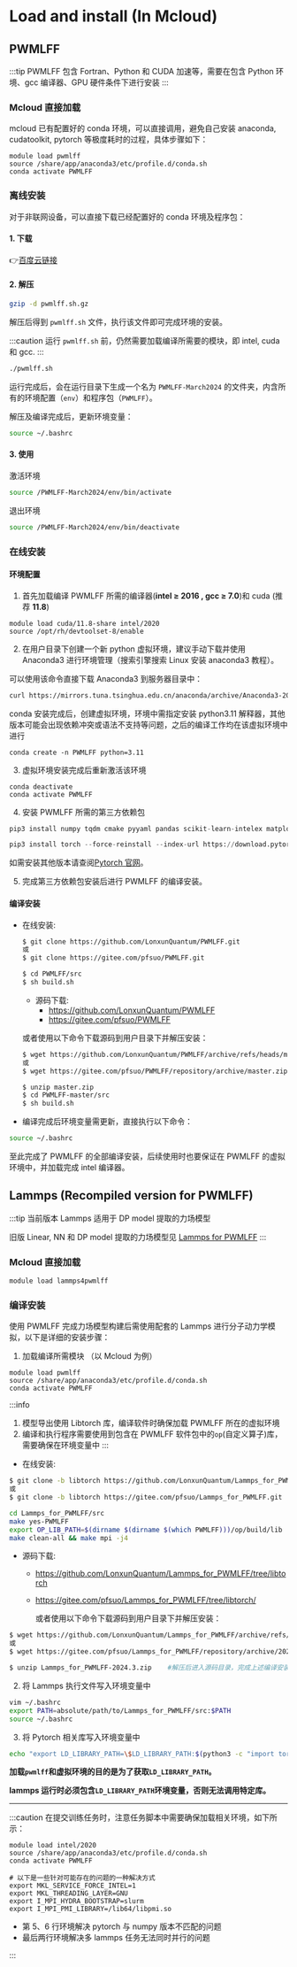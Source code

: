 ﻿---
sidebar_position: 1
---

# Load and install (In Mcloud)

## PWMLFF

:::tip
PWMLFF 包含 Fortran、Python 和 CUDA 加速等，需要在包含 Python 环境、gcc 编译器、GPU 硬件条件下进行安装
:::

### Mcloud 直接加载

mcloud 已有配置好的 conda 环境，可以直接调用，避免自己安装 anaconda, cudatoolkit, pytorch 等极度耗时的过程，具体步骤如下：

```
module load pwmlff
source /share/app/anaconda3/etc/profile.d/conda.sh
conda activate PWMLFF
```

### 离线安装

对于非联网设备，可以直接下载已经配置好的 conda 环境及程序包：

#### 1. 下载

👉[百度云链接](https://pan.baidu.com/s/1K4TrZuh4WVzSwfu2ZzL5mg?pwd=pwmt)

#### 2. 解压

```bash
gzip -d pwmlff.sh.gz
```

解压后得到 `pwmlff.sh` 文件，执行该文件即可完成环境的安装。

:::caution
运行 `pwmlff.sh` 前，仍然需要加载编译所需要的模块，即 intel, cuda 和 gcc.
:::

```bash
./pwmlff.sh
```

运行完成后，会在运行目录下生成一个名为 `PWMLFF-March2024` 的文件夹，内含所有的环境配置（`env`）和程序包（`PWMLFF`）。

解压及编译完成后，更新环境变量：

```bash
source ~/.bashrc
```

#### 3. 使用

激活环境

```bash
source /PWMLFF-March2024/env/bin/activate
```

退出环境

```bash
source /PWMLFF-March2024/env/bin/deactivate
```

### 在线安装

#### 环境配置

1. 首先加载编译 PWMLFF 所需的编译器(**intel ≥ 2016 , gcc ≥ 7.0**)和 cuda (推荐 **11.8**)

```
module load cuda/11.8-share intel/2020
source /opt/rh/devtoolset-8/enable
```

2. 在用户目录下创建一个新 python 虚拟环境，建议手动下载并使用 Anaconda3 进行环境管理（搜索引擎搜索 Linux 安装 anaconda3 教程）。

可以使用该命令直接下载 Anaconda3 到服务器目录中：

```bash
curl https://mirrors.tuna.tsinghua.edu.cn/anaconda/archive/Anaconda3-2023.07-1-Linux-x86_64.sh -o Anaconda3-2023.07-1-Linux-x86_64.sh
```

conda 安装完成后，创建虚拟环境，环境中需指定安装 python3.11 解释器，其他版本可能会出现依赖冲突或语法不支持等问题，之后的编译工作均在该虚拟环境中进行

```
conda create -n PWMLFF python=3.11
```

3. 虚拟环境安装完成后重新激活该环境

```
conda deactivate
conda activate PWMLFF
```

4. 安装 PWMLFF 所需的第三方依赖包

```python
pip3 install numpy tqdm cmake pyyaml pandas scikit-learn-intelex matplotlib charset_normalizer pwdata
```

```python
pip3 install torch --force-reinstall --index-url https://download.pytorch.org/whl/cu118
```

如需安装其他版本请查阅[Pytorch 官网](https://pytorch.org/get-started/previous-versions/)。

5. 完成第三方依赖包安装后进行 PWMLFF 的编译安装。

#### 编译安装

- 在线安装:

  ```bash
  $ git clone https://github.com/LonxunQuantum/PWMLFF.git
  或
  $ git clone https://gitee.com/pfsuo/PWMLFF.git

  $ cd PWMLFF/src
  $ sh build.sh
  ```

  - 源码下载:
    - https://github.com/LonxunQuantum/PWMLFF
    - https://gitee.com/pfsuo/PWMLFF

  或者使用以下命令下载源码到用户目录下并解压安装：

  ```bash
  $ wget https://github.com/LonxunQuantum/PWMLFF/archive/refs/heads/master.zip
  或
  $ wget https://gitee.com/pfsuo/PWMLFF/repository/archive/master.zip

  $ unzip master.zip
  $ cd PWMLFF-master/src
  $ sh build.sh
  ```

- 编译完成后环境变量需更新，直接执行以下命令：

```bash
source ~/.bashrc
```

至此完成了 PWMLFF 的全部编译安装，后续使用时也要保证在 PWMLFF 的虚拟环境中，并加载完成 intel 编译器。

## Lammps (Recompiled version for PWMLFF)

:::tip
当前版本 Lammps 适用于 DP model 提取的力场模型

旧版 Linear, NN 和 DP model 提取的力场模型见 [Lammps for PWMLFF](http://doc.lonxun.com/1.1/PWMLFF/Installation_v0.0.1/#lammps_for_pwmlff%E5%AE%89%E8%A3%85)
:::

### Mcloud 直接加载

```bash
module load lammps4pwmlff
```

### 编译安装

使用 PWMLFF 完成力场模型构建后需使用配套的 Lammps 进行分子动力学模拟，以下是详细的安装步骤：

1. 加载编译所需模块 （以 Mcloud 为例）

```
module load pwmlff
source /share/app/anaconda3/etc/profile.d/conda.sh
conda activate PWMLFF
```

:::info

1. 模型导出使用 Libtorch 库，编译软件时确保加载 PWMLFF 所在的虚拟环境
2. 编译和执行程序需要使用到包含在 PWMLFF 软件包中的`op`(自定义算子)库，需要确保在环境变量中
   :::

- 在线安装:

```bash
$ git clone -b libtorch https://github.com/LonxunQuantum/Lammps_for_PWMLFF.git
或
$ git clone -b libtorch https://gitee.com/pfsuo/Lammps_for_PWMLFF.git
```

```bash
cd Lammps_for_PWMLFF/src
make yes-PWMLFF
export OP_LIB_PATH=$(dirname $(dirname $(which PWMLFF)))/op/build/lib
make clean-all && make mpi -j4
```

- 源码下载:

  - https://github.com/LonxunQuantum/Lammps_for_PWMLFF/tree/libtorch
  - https://gitee.com/pfsuo/Lammps_for_PWMLFF/tree/libtorch/

    或者使用以下命令下载源码到用户目录下并解压安装：

```bash
$ wget https://github.com/LonxunQuantum/Lammps_for_PWMLFF/archive/refs/tags/2024.3.zip
或
$ wget https://gitee.com/pfsuo/Lammps_for_PWMLFF/repository/archive/2024.3.zip

$ unzip Lammps_for_PWMLFF-2024.3.zip    #解压后进入源码目录，完成上述编译安装步骤
```

2. 将 Lammps 执行文件写入环境变量中

```bash
vim ~/.bashrc
export PATH=absolute/path/to/Lammps_for_PWMLFF/src:$PATH
source ~/.bashrc
```

3. 将 Pytorch 相关库写入环境变量中

```bash
echo "export LD_LIBRARY_PATH=\$LD_LIBRARY_PATH:$(python3 -c "import torch; print(torch.__path__[0])")/lib:$(dirname $(dirname $(which python3)))/lib:$(dirname $(dirname $(which PWMLFF)))/op/build/lib" >> ~/.bashrc
```

**加载`pwmlff`和虚拟环境的目的是为了获取`LD_LIBRARY_PATH`。**

**lammps 运行时必须包含`LD_LIBRARY_PATH`环境变量，否则无法调用特定库。**

---

:::caution
在提交训练任务时，注意任务脚本中需要确保加载相关环境，如下所示：

```
module load intel/2020
source /share/app/anaconda3/etc/profile.d/conda.sh
conda activate PWMLFF

# 以下是一些针对可能存在的问题的一种解决方式
export MKL_SERVICE_FORCE_INTEL=1
export MKL_THREADING_LAYER=GNU
export I_MPI_HYDRA_BOOTSTRAP=slurm
export I_MPI_PMI_LIBRARY=/lib64/libpmi.so
```

- 第 5、6 行环境解决 pytorch 与 numpy 版本不匹配的问题
- 最后两行环境解决多 lammps 任务无法同时并行的问题

:::
